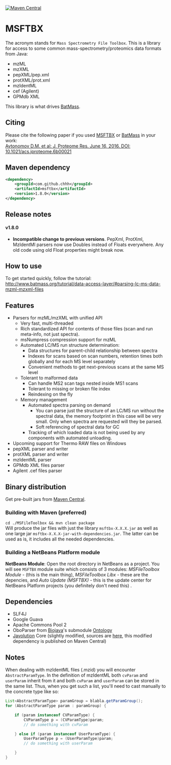 [![Maven Central](https://img.shields.io/maven-central/v/com.github.chhh/msftbx.svg)]()

# MSFTBX
The acronym stands for `Mass Spectrometry File Toolbox`. This is a library for access to some common mass-spectrometry/proteomics data formats from Java:  
 - mzML
 - mzXML
 - pepXML/pep.xml
 - protXML/prot.xml
 - mzIdentML
 - cef (Agilent)
 - GPMdb XML

This library is what drives [BatMass](https://github.com/chhh/batmass).

## Citing
Please cite the following paper if you used [MSFTBX](https://github.com/chhh/msftbx) or [BatMass](https://github.com/chhh/batmass) in your work:  
[Avtonomov D.M. et al: J. Proteome Res. June 16, 2016. DOI: 10.1021/acs.jproteome.6b00021](https://dx.doi.org/10.1021/acs.jproteome.6b00021)

## Maven dependency
```xml
<dependency>
    <groupId>com.github.chhh</groupId>
    <artifactId>msftbx</artifactId>
    <version>1.8.0</version>
</dependency>
```

## Release notes
#### v1.8.0
 - **Incompatible change to previous versions**. PepXml, ProtXml, MzIdentMl parsers now use Doubles instead of Floats everywhere. Any old code using old Float properties
 might break now.

## How to use
To get started quickly, follow the tutorial: http://www.batmass.org/tutorial/data-access-layer/#parsing-lc-ms-data-mzml-mzxml-files

## Features
- Parsers for mzML/mzXML with unified API
  - Very fast, multi-threaded
  - Rich standardized API for contents of those files (scan and run meta-info, not just spectra).
  - msNumpress compression support for mzML
  - Automated LC/MS run structure determination:
    - Data structures for parent-child relationship between spectra
    - Indexes for scans based on scan numbers, retention times both globally
    and for each MS level separately
    - Convenient methods to get next-previous scans at the same MS level
  - Tolerant to malformed data
    - Can handle MS2 scan tags nested inside MS1 scans
    - Tolerant to missing or broken file index
    - Reindexing on the fly
  - Memory management
    - Automated spectra parsing on demand
      - You can parse just the structure of an LC/MS run without the spectral data, the memory footprint in this case will be very small. Only when spectra are requested
      will they be parsed.
      - Soft referencing of spectral data for GC
    - Tracking of which loaded data is not being used by any components with automated unloading.
- Upcoming support for Thermo RAW files on Windows
- pepXML parser and writer
- protXML parser and writer
- mzIdentML parser
- GPMdb XML files parser
- Agilent .cef files parser

## Binary distribution
Get pre-built jars from [Maven Central](https://search.maven.org/#search%7Cgav%7C1%7Cg%3A%22com.github.chhh%22%20AND%20a%3A%22msftbx%22).  

### Building with Maven (preferred)
`cd ./MSFileToolbox && mvn clean package`  
Will produce the jar files with just the library `msftbx-X.X.X.jar` as well as one large jar `msftbx-X.X.X-jar-with-dependencies.jar`.
The latter can be used as is, it includes all the needed dependencies.

### Building a NetBeans Platform module
**NetBeans Module**: Open the root directory in NetBeans as a project. You will see `MSFTBX` module suite which consists of 3 modules: _MSFileToolbox Module_ - (this is the main thing), _MSFileToolbox Libx_ - these are the depencies, and _Auto Update (MSFTBX)_ - this is the update center for NetBeans Platform projects (you definitely don't need this) .

## Dependencies
- SLF4J
- Google Guava
- Apache Commons Pool 2
- OboParser from [Biojava](http://biojava.org/)'s submodule [Ontology](https://github.com/biojava/biojava/tree/master/biojava-ontology)
- [Javolution](http://javolution.org/) Core (slightly modified, sources are [here](https://github.com/chhh/javolution-msftbx), this modified dependency is
published on Maven Central)



## Notes
When dealing with mzIdentML files (.mzid) you will encounter `AbstractParamType`.
In the definition of mzIdentML both `cvParam` and `userParam` inherit from it
and both `cvParam` and `userParam` can be stored in the same list. Thus, when
you get such a list, you'll need to cast manually to the concrete type like so:
```java
List<AbstractParamType> paramGroup = blabla.getParamGroup();
for (AbstractParamType param : paramGroup) {

	if (param instanceof CVParamType) {
		CVParamType p = (CVParamType)param;
		// do something with cvParam

	} else if (param instanceof UserParamType) {
		UserParamType p = (UserParamType)param;
		// do something with userParam

	}
}
```
